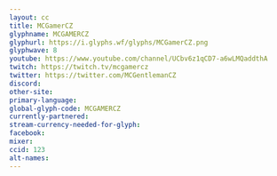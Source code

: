 ```yaml
---
layout: cc
title: MCGamerCZ
glyphname: MCGAMERCZ
glyphurl: https://i.glyphs.wf/glyphs/MCGamerCZ.png
glyphwave: 8
youtube: https://www.youtube.com/channel/UCbv6z1qCD7-a6wLMQaddthA
twitch: https://twitch.tv/mcgamercz
twitter: https://twitter.com/MCGentlemanCZ
discord: 
other-site: 
primary-language: 
global-glyph-code: MCGAMERCZ
currently-partnered: 
stream-currency-needed-for-glyph: 
facebook: 
mixer: 
ccid: 123
alt-names: 
---
```


